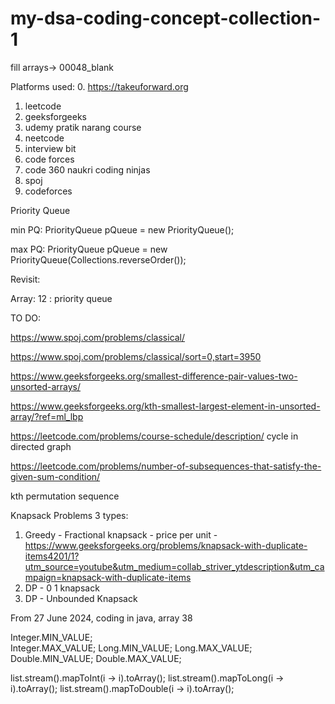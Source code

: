 # my-dsa-coding-concept-collection-1

fill arrays-> 00048_blank

Platforms used:
0. https://takeuforward.org
1. leetcode
2. geeksforgeeks
3. udemy pratik narang course
4. neetcode
5. interview bit
6. code forces
7. code 360 naukri coding ninjas
8. spoj
9. codeforces

Priority Queue

min PQ: PriorityQueue<Integer> pQueue = new PriorityQueue<Integer>();

max PQ: PriorityQueue<Integer> pQueue = new PriorityQueue<Integer>(Collections.reverseOrder());

Revisit:

Array: 12 : priority queue


TO DO:

https://www.spoj.com/problems/classical/

https://www.spoj.com/problems/classical/sort=0,start=3950

https://www.geeksforgeeks.org/smallest-difference-pair-values-two-unsorted-arrays/

https://www.geeksforgeeks.org/kth-smallest-largest-element-in-unsorted-array/?ref=ml_lbp

https://leetcode.com/problems/course-schedule/description/ cycle in directed graph

https://leetcode.com/problems/number-of-subsequences-that-satisfy-the-given-sum-condition/

kth permutation sequence

Knapsack Problems 3 types:

1. Greedy - Fractional knapsack - price per unit - https://www.geeksforgeeks.org/problems/knapsack-with-duplicate-items4201/1?utm_source=youtube&utm_medium=collab_striver_ytdescription&utm_campaign=knapsack-with-duplicate-items
2. DP - 0 1 knapsack 
3. DP - Unbounded Knapsack
   
From 27 June 2024, coding in java, array 38

Integer.MIN_VALUE;          
Integer.MAX_VALUE;
Long.MIN_VALUE;
Long.MAX_VALUE;
Double.MIN_VALUE;
Double.MAX_VALUE;

list.stream().mapToInt(i -> i).toArray();
list.stream().mapToLong(i -> i).toArray();
list.stream().mapToDouble(i -> i).toArray();

